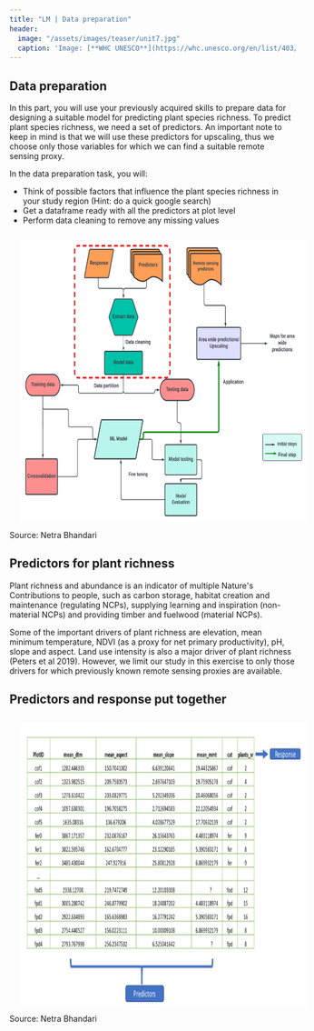 ```yaml
---
title: "LM | Data preparation"
header:
  image: "/assets/images/teaser/unit7.jpg"
  caption: 'Image: [**WHC UNESCO**](https://whc.unesco.org/en/list/403/){:target="_blank"}'
---
```


## Data preparation 

In this part, you will use your previously acquired skills to prepare data for designing a suitable model for predicting plant species richness.
To predict plant species richness, we need a set of predictors. An important note to keep in mind is that we will use these predictors for upscaling, thus we choose only those variables for which we can find a suitable remote sensing proxy. 

In the data preparation task, you will:

* Think of possible factors that influence the plant species richness in your study region (Hint: do a quick google search)
* Get a dataframe ready with all the predictors at plot level
* Perform data cleaning to remove any missing values


<img src="data_prep.png" width="1500" height="500" align="centre" vspace="10" hspace="20">
Source: Netra Bhandari


## Predictors for plant richness
Plant richness and abundance is an indicator of multiple Nature's Contributions to people, such as carbon storage, habitat creation and maintenance (regulating NCPs), supplying learning and inspiration (non-material NCPs) and providing timber and fuelwood (material NCPs).

Some of the important drivers of plant richness are elevation, mean minimum temperature, NDVI (as a proxy for net primary productivity), pH, slope and aspect. Land use intensity is also a major driver of plant richness (Peters et al 2019). However, we limit our study in this exercise to only those drivers for which previously known remote sensing proxies are available.

## Predictors and response put together

<img src="pred_response.png" width="1500" height="500" align="centre" vspace="10" hspace="20">
Source: Netra Bhandari